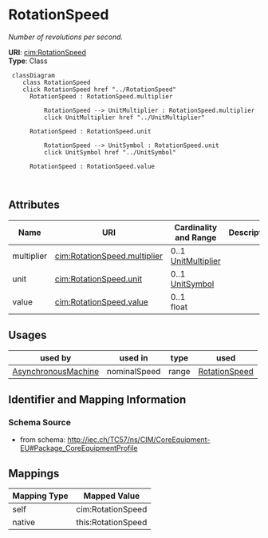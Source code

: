 # RotationSpeed


_Number of revolutions per second._





**URI**: [cim:RotationSpeed](http://iec.ch/TC57/CIM100#RotationSpeed)<br />
**Type**: Class




```mermaid
 classDiagram
    class RotationSpeed
    click RotationSpeed href "../RotationSpeed"
      RotationSpeed : RotationSpeed.multiplier
        
          RotationSpeed --> UnitMultiplier : RotationSpeed.multiplier
          click UnitMultiplier href "../UnitMultiplier"
        
      RotationSpeed : RotationSpeed.unit
        
          RotationSpeed --> UnitSymbol : RotationSpeed.unit
          click UnitSymbol href "../UnitSymbol"
        
      RotationSpeed : RotationSpeed.value
        
      
```




<!-- no inheritance hierarchy -->


## Attributes


| Name | URI | Cardinality and Range | Description | Inheritance |
| ---  | --- | --- | --- | --- |
| multiplier | [cim:RotationSpeed.multiplier](http://iec.ch/TC57/CIM100#RotationSpeed.multiplier) | 0..1 <br />  [UnitMultiplier](UnitMultiplier.md)  |  | direct |
| unit | [cim:RotationSpeed.unit](http://iec.ch/TC57/CIM100#RotationSpeed.unit) | 0..1 <br />  [UnitSymbol](UnitSymbol.md)  |  | direct |
| value | [cim:RotationSpeed.value](http://iec.ch/TC57/CIM100#RotationSpeed.value) | 0..1 <br />  float  |  | direct |





## Usages

| used by | used in | type | used |
| ---  | --- | --- | --- |
| [AsynchronousMachine](AsynchronousMachine.md) | nominalSpeed | range | [RotationSpeed](RotationSpeed.md) |






## Identifier and Mapping Information







### Schema Source


* from schema: http://iec.ch/TC57/ns/CIM/CoreEquipment-EU#Package_CoreEquipmentProfile





## Mappings

| Mapping Type | Mapped Value |
| ---  | ---  |
| self | cim:RotationSpeed |
| native | this:RotationSpeed |





